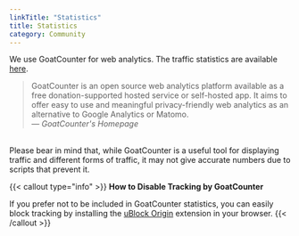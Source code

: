 ```yaml
---
linkTitle: "Statistics"
title: Statistics
category: Community
---
```

We use GoatCounter for web analytics. The traffic statistics are available [here](https://beginnerprivacy.goatcounter.com/?filter=&daily=on).

> GoatCounter is an open source web analytics platform available as a free donation-supported hosted service or self-hosted app. It aims to offer easy to use and meaningful privacy-friendly web analytics as an alternative to Google Analytics or Matomo.<br>
> — <cite>GoatCounter's Homepage</cite>

<br>
Please bear in mind that, while GoatCounter is a useful tool for displaying traffic and different forms of traffic, it may not give accurate numbers due to scripts that prevent it.

{{< callout type="info" >}}
**How to Disable Tracking by GoatCounter**

If you prefer not to be included in GoatCounter statistics, you can easily block tracking by installing the [uBlock Origin](https://ublockorigin.com/) extension in your browser.
{{< /callout >}}